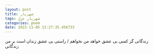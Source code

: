 ```yaml
---
layout: post
title: شهریار
tags: شهریار غزل
categories: poem
date: 2022-11-05 12:27:35.456733
---
```


زندگانی گر کسی بی عشق خواهد من نخواهم / راستی بی عشق زندان است بر من زندگانی